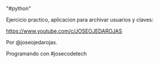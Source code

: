 "#python"

Ejercicio practico, aplicacion para archivar usuarios y claves:

https://www.youtube.com/c/JOSEOJEDAROJAS

Por @joseojedarojas.

Programando con #josecodetech

